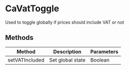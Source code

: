# CaVatToggle

Used to toggle globally if prices should include VAT or not

## Methods

<!-- @vuese:CaVatToggle:methods:start -->
|Method|Description|Parameters|
|---|---|---|
|setVATIncluded|Set global state|Boolean|

<!-- @vuese:CaVatToggle:methods:end -->


